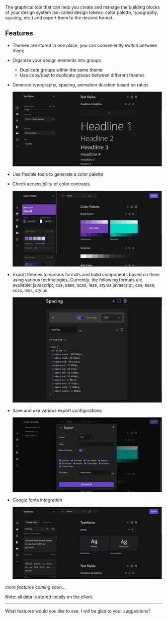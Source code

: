 The graphical tool that can help you create and manage the building blocks of your design system (so-called design tokens: color palette, typography, spacing, etc.) and export them to the desired format.


## Features

- Themes are stored in one place, you can conveniently switch between them;

- Organize your design elements into groups.
	- Duplicate groups within the same theme
	- Use copy/past to duplicate groups between different themes
- Generate typography, spacing, animation duration based on ratios

	![](https://raw.githubusercontent.com/andrepv/atoms/master/images/screenshots/screenshot-5.png?token=GHSAT0AAAAAABJ7OUJ2Y4VSEXSVSZJCO2UUYQ6ISAA)

- Use flexible tools to generate a color palette

- Check accessibility of color contrasts

	![](https://raw.githubusercontent.com/andrepv/atoms/master/images/screenshots/screenshot-1.png?token=GHSAT0AAAAAABJ7OUJ3735IQ5NJM6AEETTYYQ6ITMA)

- Export themes to various formats and build components based on them using various technologies. Currently, the following formats are available: javascript, css, sass, scss, less, stylus.javascript, css, sass, scss, less, stylus

	![](https://raw.githubusercontent.com/andrepv/atoms/master/images/screenshots/screenshot-3.png?token=GHSAT0AAAAAABJ7OUJ3N2FMID6GDRACJTOQYQ6IWCQ)

- Save and use various export configurations

	![](https://raw.githubusercontent.com/andrepv/atoms/master/images/screenshots/screenshot-4.png?token=GHSAT0AAAAAABJ7OUJ2XQVA3N62LXIIFOVAYQ6IYZQ)

- Google fonts integration

	![](https://raw.githubusercontent.com/andrepv/atoms/master/images/screenshots/screenshot-2.png?token=GHSAT0AAAAAABJ7OUJ2EQ4NWCVTNY45R4NGYQ6I3EA)

*more features coming soon*...

Note: all data is stored locally on the client.

------------

What features would you like to see, I will be glad to your suggestions?
